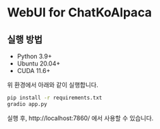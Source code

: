 # WebUI for ChatKoAlpaca

## 실행 방법

- Python 3.9+ 
- Ubuntu 20.04+
- CUDA 11.6+

위 환경에서 아래와 같이 실행합니다.

```bash
pip install -r requirements.txt
gradio app.py
```

실행 후, http://localhost:7860/ 에서 사용할 수 있습니다.
